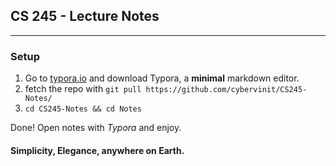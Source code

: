 ## CS 245 - Lecture Notes

------

### Setup

1. Go to [typora.io](https://typora.io/) and download Typora, a **minimal** markdown editor.
2. fetch the repo with `git pull https://github.com/cybervinit/CS245-Notes/` 
3. `cd CS245-Notes && cd Notes` 

Done! Open notes with *Typora* and enjoy.



#### Simplicity, Elegance, anywhere on Earth.

